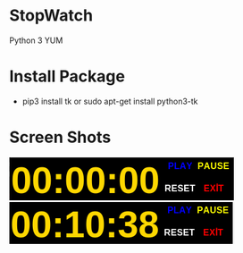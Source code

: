 # StopWatch
Python 3 YUM

# Install Package
- pip3 install tk or sudo apt-get install python3-tk

# Screen Shots
![alt text](https://github.com/ugurkan-coder00/StopWatch/blob/main/ScreenShot-1.png?raw=true)
![alt text](https://github.com/ugurkan-coder00/StopWatch/blob/main/ScreenShot-2.png?raw=true)


